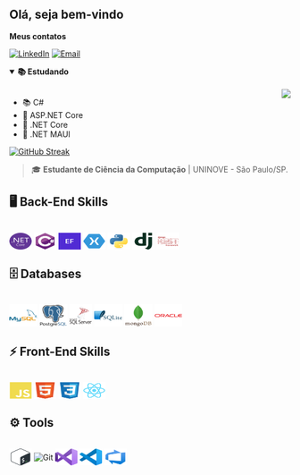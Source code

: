 ## Olá, seja bem-vindo

**Meus contatos**

[![LinkedIn](https://img.shields.io/badge/LinkedIn-0077B5?style=for-the-badge&logo=linkedin&logoColor=white)](https://www.linkedin.com/in/cleyton-bernardino-de-jesus-8a45851ba/)
[![Email](https://img.shields.io/badge/Gmail-D14836?style=for-the-badge&logo=gmail&logoColor=white)](mailto:cleyton119900@gmail.com)

<details open>
  <summary><b>📚 Estudando</b></summary><br>
  <img height="120px" src="https://github-readme-stats.vercel.app/api/top-langs/?username=cleytonbernardino&layout=compact&langs_count=7&hide_border=true&theme=default&title_color=00a884&text_color=cdd2d5&icon_color=58a6fe&cache_seconds=1800&bg_color=121b22" align="right" />

- 📚 C#
- 📗 ASP.NET Core
- 📙 .NET Core
- 📘 .NET MAUI
</details>

[![GitHub Streak](https://github-readme-streak-stats.herokuapp.com?user=cleytonbernardino&fire=FF0625D8&theme=whatsapp-dark&locale=pt_BR&date_format=j%20M%5B%20Y%5D&exclude_days=Sun)](https://git.io/streak-stats)

> 🎓 **Estudante de Ciência da Computação** | UNINOVE - São Paulo/SP. <br>

## 🖥 Back-End Skills
<div style="display: inline_block"><br>
  <img align="center" title=".Net Core and Asp.Net Core" alt="DOT-NET CORE" height="30" width="40" src="https://raw.githubusercontent.com/devicons/devicon/master/icons/dotnetcore/dotnetcore-original.svg">
  <img align="center" alt="CSharp" height="30" width="40" src="https://raw.githubusercontent.com/devicons/devicon/master/icons/csharp/csharp-original.svg">
  <img align="center" alt="ENTITY FRAMEWORK" height="30" width="40" src="https://raw.githubusercontent.com/devicons/devicon/master/icons/entityframeworkcore/entityframeworkcore-original.svg">
  <img align="center" title=".Net Maui And Xamarin Forms" alt="XAMARIN" height="30" width="40" src="https://raw.githubusercontent.com/devicons/devicon/master/icons/xamarin/xamarin-original.svg">
  <img align="center" alt="PYTHON" height="30" width="40" src="https://raw.githubusercontent.com/devicons/devicon/master/icons/python/python-original.svg">
  <img align="center" alt="DJANGO" height="30" width="40" src="https://raw.githubusercontent.com/devicons/devicon/master/icons/django/django-plain.svg">
  <img align="center" alt="DJANGO-REST" height="30" width="40" src="https://raw.githubusercontent.com/devicons/devicon/master/icons/djangorest/djangorest-line.svg">
</div>

## 🗄 Databases
<div style="display: inline_block"><br>
  <img align="center" alt="Mysql" height="40" width="50" src="https://raw.githubusercontent.com/devicons/devicon/master/icons/mysql/mysql-original-wordmark.svg">
  <img align="center" alt="POSTGRESQL" height="40" width="50" src="https://raw.githubusercontent.com/devicons/devicon/master/icons/postgresql/postgresql-original-wordmark.svg">
  <img align="center" alt="Sql Server" height="40" width="%0" src="https://raw.githubusercontent.com/devicons/devicon/master/icons/microsoftsqlserver/microsoftsqlserver-original-wordmark.svg">
  <img align="center" alt="SQLite" height="40" width="50" src="https://raw.githubusercontent.com/devicons/devicon/master/icons/sqlite/sqlite-original-wordmark.svg">
  <img align="center" alt="MongoDB" height="40" width="50" src="https://raw.githubusercontent.com/devicons/devicon/master/icons/mongodb/mongodb-original-wordmark.svg">
  <img align="center" title="Oracle Database" alt="Sql Server" height="40" width="50" src="https://raw.githubusercontent.com/devicons/devicon/master/icons/oracle/oracle-original.svg">
</div>

## ⚡ Front-End Skills
<div style="display: inline_block"><br>
  <img align="center" alt="JAVASCRIPT" height="30" width="40" src="https://raw.githubusercontent.com/devicons/devicon/master/icons/javascript/javascript-plain.svg">
  <img align="center" alt="HTML" height="30" width="40" src="https://raw.githubusercontent.com/devicons/devicon/master/icons/html5/html5-original.svg">
  <img align="center" alt="CSS" height="30" width="40" src="https://raw.githubusercontent.com/devicons/devicon/master/icons/css3/css3-original.svg">
  <img align="center" alt="REACT" height="30" width="40" src="https://raw.githubusercontent.com/devicons/devicon/master/icons/react/react-original.svg">
</div>

## ⚙ Tools
<div style="display: inline_block"><br>
  <img align="center" alt="Bash" height="30" width="40" src="https://raw.githubusercontent.com/devicons/devicon/master/icons/bash/bash-original.svg">
  <img align="center" alt="Git" height="30" width="40" src="https://raw.githubusercontent.com/jmnote/z-icons/master/svg/git.svg">
  <img align="center" alt="VS Studio" height="30" width="40" src="https://raw.githubusercontent.com/devicons/devicon/master/icons/visualstudio/visualstudio-original.svg">
  <img align="center" alt="VS Code" height="30" width="40" src="https://raw.githubusercontent.com/devicons/devicon/master/icons/vscode/vscode-original.svg">
  <img align="center" title="Azure DevOps" alt="Azure DevOps" height="30" width="40" src="https://raw.githubusercontent.com/devicons/devicon/master/icons/azuredevops/azuredevops-original.svg">
</div>
